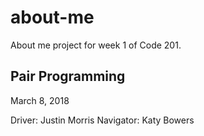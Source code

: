 # about-me
About me project for week 1 of Code 201.

## Pair Programming
March 8, 2018

Driver: Justin Morris
Navigator: Katy Bowers

